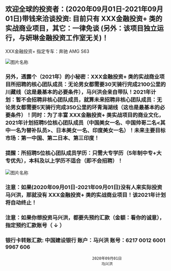 
 
##   欢迎全球的投资者：(2020年09月01日-2021年09月01日)带钱来洽谈投资: 目前只有   XXX金融投资+   类的实战商业项目，其它：一律免谈 (另外：该项目独立运行，与妍琳金融投资工作室无关)！

XXX金融投资+   指定专车：奔驰 AMG S63 

![图片名称](https://timgsa.baidu.com/timg?image&quality=80&size=b9999_10000&sec=1598689045963&di=f781866b49521abc95e7b0a4e0419aeb&imgtype=0&src=http%3A%2F%2Fn.sinaimg.cn%2Fsinacn17%2F208%2Fw1027h781%2F20180707%2F2857-hexfcvm2762297.jpg)

###  另外，透露个（2021年）的小秘密：XXX金融投资+   类的实战商业项目所招聘的核心团队成员：无论男女都需要30天骑行完成2100公里的川藏线（这是最基本的必要条件），马兴洪会亲自带队！2021年计划：暂不会招聘非核心团队成员，就算未来招聘非核心团队成员：无论男女都需要5天骑行完成350公里的环青海湖线（这也是最基本的必要条件）！同时：为了丰富 XXX金融投资+   类实战项目的商业文化，2021年计划招聘5位核心团队成员（中国美女一名、中国帅哥二名<其中一名为替补队员>、日本美女一名、印度美女一名）！未来主要目标市场：第一中国、第二日本、第三印度！ 

###  提醒：所招聘5位核心团队成员学历：只需大专学历（5年制中专+大专优先），本科及以上学历不适合（即不会招聘）！
 
![图片名称](https://ss1.bdstatic.com/70cFvXSh_Q1YnxGkpoWK1HF6hhy/it/u=3941494213,2613401872&fm=26&gp=0.jpg)

###  注意：如果(2020年09月01日-2021年09月01日)没有人来实际投资马兴洪，那就没有  XXX金融投资+   类的实战商业项目！该2021年计划将自动终止！

###  注意：如果你想投资马兴洪，都要先预约汇款（金额：看你的诚意），指定预约汇款账号（ ↓ ） 


###   银行卡转账汇款: 中国建设银行 账户：马兴洪  账号：6217 0012 6001 9967 606   

 
                                          2020年09月01日
                                              马兴洪


